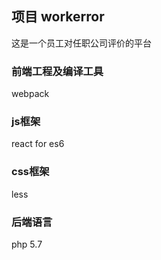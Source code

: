 ## 项目 workerror
这是一个员工对任职公司评价的平台

### 前端工程及编译工具
webpack

### js框架
react for es6

### css框架
less

### 后端语言
php 5.7
